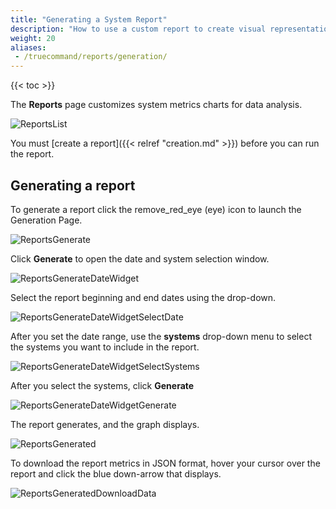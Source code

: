 ```yaml
---
title: "Generating a System Report"
description: "How to use a custom report to create visual representations of collected system metrics."
weight: 20
aliases: 
 - /truecommand/reports/generation/
---
```


{{< toc >}}

The **Reports** page customizes system metrics charts for data analysis.

![ReportsList](/images/TrueCommand/Reports/ReportsList.png "Reports List")

You must [create a report]({{< relref "creation.md" >}}) before you can run the report.

## Generating a report

To generate a report click the <mat-icon role="img" class="mat-icon notranslate material-icons mat-icon-no-color" aria-hidden="true">remove_red_eye</mat-icon> (eye) icon to launch the Generation Page.

![ReportsGenerate](/images/TrueCommand/Reports/ReportsGenerate.png "Reports Generate")

Click **Generate** to open the date and system selection window.

![ReportsGenerateDateWidget](/images/TrueCommand/Reports/ReportsGenerateDateWidget.png "Reports Generate Date Widget")

Select the report beginning and end dates using the drop-down.

![ReportsGenerateDateWidgetSelectDate](/images/TrueCommand/Reports/ReportsGenerateDateWidgetSelectDate.png "Reports Generate Date Widget Select Date")

After you set the date range, use the **systems** drop-down menu to select the systems you want to include in the report.

![ReportsGenerateDateWidgetSelectSystems](/images/TrueCommand/Reports/ReportsGenerateDateWidgetSelectSystems.png "Reports Generate Date Widget Select Systems")

After you select the systems, click **Generate**

![ReportsGenerateDateWidgetGenerate](/images/TrueCommand/Reports/ReportsGenerateDateWidgetGenerate.png "Reports Generate Date Widget Generate")

The report generates, and the graph displays. 

![ReportsGenerated](/images/TrueCommand/Reports/ReportsGenerated.png "ReportsGenerated")

To download the report metrics in <file>JSON</file> format, hover your cursor over the report and click the blue down-arrow that displays. 

![ReportsGeneratedDownloadData](/images/TrueCommand/Reports/ReportsGeneratedDownloadData.png "Reports Generated Download Data")